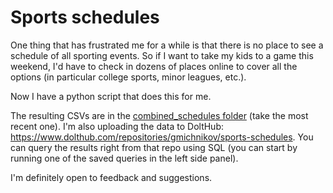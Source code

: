 # Sports schedules

One thing that has frustrated me for a while is that there is no place to see a schedule of all sporting events. So if I want to take my kids to a game this weekend, I'd have to check in dozens of places online to cover all the options (in particular college sports, minor leagues, etc.).

Now I have a python script that does this for me.

The resulting CSVs are in the [combined_schedules folder](https://github.com/gmichnikov/sports-schedules/tree/main/combined_schedules) (take the most recent one). I'm also uploading the data to DoltHub: https://www.dolthub.com/repositories/gmichnikov/sports-schedules. You can query the results right from that repo using SQL (you can start by running one of the saved queries in the left side panel).

I'm definitely open to feedback and suggestions.
